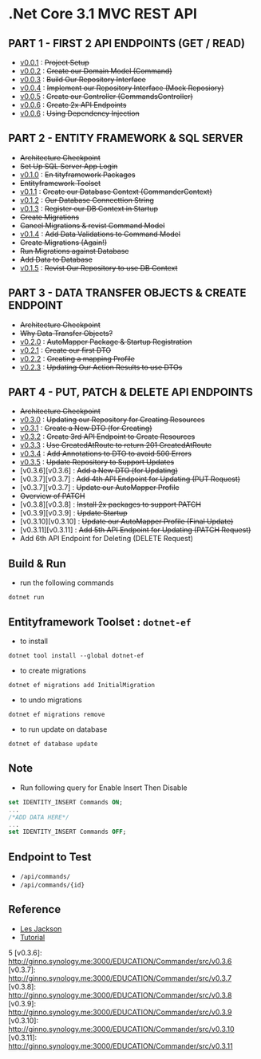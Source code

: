 # .Net Core 3.1 MVC REST API

## PART 1 - FIRST 2 API ENDPOINTS (GET / READ)
- [v0.0.1][v0.0.1] :  ~~Project Setup~~ 
- [v0.0.2][v0.0.2] :  ~~Create our Domain Model (Command)~~
- [v0.0.3][v0.0.3] :  ~~Build Our Repository Interface~~
- [v0.0.4][v0.0.4] :  ~~Implement our Repository Interface (Mock Reposiory)~~
- [v0.0.5][v0.0.5] :  ~~Create our Controller (CommandsController)~~
- [v0.0.6][v0.0.6] :  ~~Create 2x API Endpoints~~
- [v0.0.6][v0.0.6] :  ~~Using Dependency Injection~~

## PART 2 - ENTITY FRAMEWORK & SQL SERVER
- ~~Architecture Checkpoint~~
- ~~Set Up SQL Server App Login~~
- [v0.1.0][v0.1.0] :  ~~En tityframework Packages~~
- ~~Entityframework Toolset~~
- [v0.1.1][v0.1.1] :  ~~Create our Database Context (CommanderContext)~~
- [v0.1.2][v0.1.2] :  ~~Our Database Connecttion String~~
- [v0.1.3][v0.1.3] :  ~~Register our DB Context in Startup~~
- ~~Create Migrations~~
- ~~Cancel Migrations & revist Command Model~~
- [v0.1.4][v0.1.4] :  ~~Add Data Validations to Command Model~~
- ~~Create Migrations (Again!)~~
- ~~Run Migrations against Database~~
- ~~Add Data to Database~~
- [v0.1.5][v0.1.5] :  ~~Revist Our Repository to use DB Context~~

## PART 3 - DATA TRANSFER OBJECTS & CREATE ENDPOINT
- ~~Architecture Checkpoint~~
- ~~Why Data Transfer Objects?~~
- [v0.2.0][v0.2.0]  : ~~AutoMapper Package & Startup Registration~~
- [v0.2.1][v0.2.1] : ~~Create our first DTO~~
- [v0.2.2][v0.2.2] : ~~Creating a mapping Profile~~
- [v0.2.3][v0.2.3] : ~~Updating Our Action Results to use DTOs~~

## PART 4 - PUT, PATCH & DELETE API ENDPOINTS
- ~~Architecture Checkpoint~~
- [v0.3.0][v0.3.0] :   ~~Updating our Repository for Creating Resources~~
- [v0.3.1][v0.3.1] :  ~~Create a New DTO (for Creating)~~
- [v0.3.2][v0.3.2] :  ~~Create 3rd API Endpoint to Create Resources~~
- [v0.3.3][v0.3.3] :  ~~Use CreatedAtRoute to return 201 CreatedAtRoute~~
- [v0.3.4][v0.3.4] :  ~~Add Annotations to DTO to avoid 500 Errors~~
- [v0.3.5][v0.3.5] :  ~~Update Repository to Support Updates~~
- [v0.3.6][v0.3.6] :  ~~Add a New DTO (for Updating)~~
- [v0.3.7][v0.3.7] :  ~~Add 4th API Endpoint for Updating (PUT Request)~~
- [v0.3.7][v0.3.7] :  ~~Update our AutoMapper Profile~~
- ~~Overview of PATCH~~
- [v0.3.8][v0.3.8] :  ~~Install 2x packages to support PATCH~~
- [v0.3.9][v0.3.9] :  ~~Update Startup~~
- [v0.3.10][v0.3.10] :  ~~Update our AutoMapper Profile (Final Update)~~
- [v0.3.11][v0.3.11] :  ~~Add 5th API Endpoint for Updating (PATCH Request)~~
- Add 6th API Endpoint for Deleting (DELETE Request)


## Build & Run
 - run the following commands

```shell
dotnet run
```

##  Entityframework Toolset : `dotnet-ef`
 - to install

 ```shell
 dotnet tool install --global dotnet-ef
 ```
  
  - to create migrations

 ```shell
 dotnet ef migrations add InitialMigration
 ```

  -  to undo migrations

```shell
dotnet ef migrations remove
```

  - to run update on database

```shell
dotnet ef database update
```

## Note
- Run following query for Enable Insert Then Disable

```sql
set IDENTITY_INSERT Commands ON;
...
/*ADD DATA HERE*/
...
set IDENTITY_INSERT Commands OFF;
```


## Endpoint to Test
 - `/api/commands/`
 - `/api/commands/{id}`


## Reference
 - [Les Jackson][les-jackson-youtube] 
 - [Tutorial][tutorial]


[les-jackson-youtube]: https://www.youtube.com/channel/UCIMRGVXufHT69s1uaHHYJIA
[tutorial]: https://www.youtube.com/watch?v=fmvcAzHpsk8

[v0.0.1]: http://ginno.synology.me:3000/EDUCATION/Commander/src/v0.0.1
[v0.0.2]: http://ginno.synology.me:3000/EDUCATION/Commander/src/v0.0.2
[v0.0.3]: http://ginno.synology.me:3000/EDUCATION/Commander/src/v0.0.3
[v0.0.4]: http://ginno.synology.me:3000/EDUCATION/Commander/src/v0.0.4
[v0.0.5]: http://ginno.synology.me:3000/EDUCATION/Commander/src/v0.0.5
[v0.0.6]: http://ginno.synology.me:3000/EDUCATION/Commander/src/v0.0.6
[v0.1.0]: http://ginno.synology.me:3000/EDUCATION/Commander/src/v0.1.0
[v0.1.1]: http://ginno.synology.me:3000/EDUCATION/Commander/src/v0.1.1
[v0.1.2]: http://ginno.synology.me:3000/EDUCATION/Commander/src/v0.1.2
[v0.1.3]: http://ginno.synology.me:3000/EDUCATION/Commander/src/v0.1.3
[v0.1.4]: http://ginno.synology.me:3000/EDUCATION/Commander/src/v0.1.4
[v0.1.5]: http://ginno.synology.me:3000/EDUCATION/Commander/src/v0.1.5
[v0.2.0]: http://ginno.synology.me:3000/EDUCATION/Commander/src/v0.2.0
[v0.2.1]: http://ginno.synology.me:3000/EDUCATION/Commander/src/v0.2.1
[v0.2.2]: http://ginno.synology.me:3000/EDUCATION/Commander/src/v0.2.2
[v0.2.3]: http://ginno.synology.me:3000/EDUCATION/Commander/src/v0.2.3
[v0.3.0]: http://ginno.synology.me:3000/EDUCATION/Commander/src/v0.3.0
[v0.3.1]: http://ginno.synology.me:3000/EDUCATION/Commander/src/v0.3.1
[v0.3.2]: http://ginno.synology.me:3000/EDUCATION/Commander/src/v0.3.2
[v0.3.3]: http://ginno.synology.me:3000/EDUCATION/Commander/src/v0.3.3
[v0.3.4]: http://ginno.synology.me:3000/EDUCATION/Commander/src/v0.3.4
[v0.3.5]: http://ginno.synology.me:3000/EDUCATION/Commander/src/v0.3.
5
[v0.3.6]: http://ginno.synology.me:3000/EDUCATION/Commander/src/v0.3.6
[v0.3.7]: http://ginno.synology.me:3000/EDUCATION/Commander/src/v0.3.7
[v0.3.8]: http://ginno.synology.me:3000/EDUCATION/Commander/src/v0.3.8
[v0.3.9]: http://ginno.synology.me:3000/EDUCATION/Commander/src/v0.3.9
[v0.3.10]: http://ginno.synology.me:3000/EDUCATION/Commander/src/v0.3.10
[v0.3.11]: http://ginno.synology.me:3000/EDUCATION/Commander/src/v0.3.11